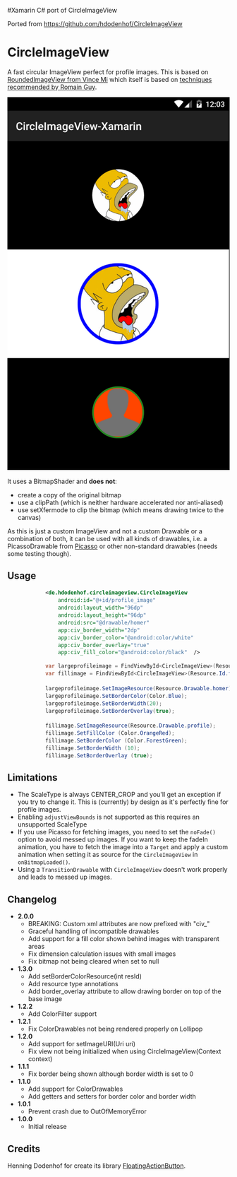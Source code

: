 #Xamarin C# port of CircleImageView

Ported from https://github.com/hdodenhof/CircleImageView

CircleImageView
===============

A fast circular ImageView perfect for profile images. This is based on [RoundedImageView from Vince Mi](https://github.com/vinc3m1/RoundedImageView) which itself is based on [techniques recommended by Romain Guy](http://www.curious-creature.org/2012/12/11/android-recipe-1-image-with-rounded-corners/).

![CircleImageView](https://github.com/blocke79/CircleImageView-Xamarin/raw/master/screenshot.png)

It uses a BitmapShader and **does not**:
* create a copy of the original bitmap
* use a clipPath (which is neither hardware accelerated nor anti-aliased)
* use setXfermode to clip the bitmap (which means drawing twice to the canvas)

As this is just a custom ImageView and not a custom Drawable or a combination of both, it can be used with all kinds of drawables, i.e. a PicassoDrawable from [Picasso](https://github.com/square/picasso) or other non-standard drawables (needs some testing though).


Usage
-----
```xml
            <de.hdodenhof.circleimageview.CircleImageView
                android:id="@+id/profile_image"
                android:layout_width="96dp"
                android:layout_height="96dp"
                android:src="@drawable/homer"
                app:civ_border_width="2dp"
                app:civ_border_color="@android:color/white"
                app:civ_border_overlay="true" 
                app:civ_fill_color="@android:color/black"  />
```

```C#
			var largeprofileimage = FindViewById<CircleImageView>(Resource.Id.large_profile_image);
			var fillimage = FindViewById<CircleImageView>(Resource.Id.fill_image);

			largeprofileimage.SetImageResource(Resource.Drawable.homer);
			largeprofileimage.SetBorderColor(Color.Blue);
			largeprofileimage.SetBorderWidth(20);
			largeprofileimage.SetBorderOverlay(true);

			fillimage.SetImageResource(Resource.Drawable.profile);
			fillimage.SetFillColor (Color.OrangeRed);
			fillimage.SetBorderColor (Color.ForestGreen);
			fillimage.SetBorderWidth (10);
			fillimage.SetBorderOverlay (true);

```
Limitations
-----------
* The ScaleType is always CENTER_CROP and you'll get an exception if you try to change it. This is (currently) by design as it's perfectly fine for profile images.
* Enabling `adjustViewBounds` is not supported as this requires an unsupported ScaleType
* If you use Picasso for fetching images, you need to set the `noFade()` option to avoid messed up images. If you want to keep the fadeIn animation, you have to fetch the image into a `Target` and apply a custom animation when setting it as source for the `CircleImageView` in `onBitmapLoaded()`.
* Using a `TransitionDrawable` with `CircleImageView` doesn't work properly and leads to messed up images.

Changelog
---------
* **2.0.0**
    * BREAKING: Custom xml attributes are now prefixed with "civ_"
    * Graceful handling of incompatible drawables
    * Add support for a fill color shown behind images with transparent areas
    * Fix dimension calculation issues with small images
    * Fix bitmap not being cleared when set to null
* **1.3.0**
    * Add setBorderColorResource(int resId)
    * Add resource type annotations
    * Add border_overlay attribute to allow drawing border on top of the base image
* **1.2.2**
    * Add ColorFilter support
* **1.2.1**
    * Fix ColorDrawables not being rendered properly on Lollipop
* **1.2.0**
    * Add support for setImageURI(Uri uri)
    * Fix view not being initialized when using CircleImageView(Context context)
* **1.1.1**
    * Fix border being shown although border width is set to 0
* **1.1.0**
    * Add support for ColorDrawables
    * Add getters and setters for border color and border width
* **1.0.1**
    * Prevent crash due to OutOfMemoryError
* **1.0.0**
    * Initial release

## Credits
Henning Dodenhof for create its library [FloatingActionButton](https://github.com/hdodenhof/CircleImageView).